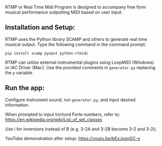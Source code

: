RTMP or Real Time Midi Program is designed to accompany free form musical performance outputting MIDI based on user input.

## Installation and Setup:

RTMP uses the Python library SCAMP and others to generate real time musical output. Type the following command in the command prompt:

`pip install scamp pynput python-rtmidi`

RTMP can utilize external instrumental plugins using LoopMIDI (Windows) or IAC Driver (Mac). Use the provided comments in `generator.py` replacing the `p` variable.

## Run the app:

Configure instrument sound, run `generator.py`, and input desired information.

When prompted to input trichord Forte numbers, refer to: https://en.wikipedia.org/wiki/List_of_set_classes

Use i for inversions instead of B (e.g. 3-2A and 3-2B become 3-2 and 3-2i).

YouTube demonstration after setup: https://youtu.be/bExJxpnGC-s
